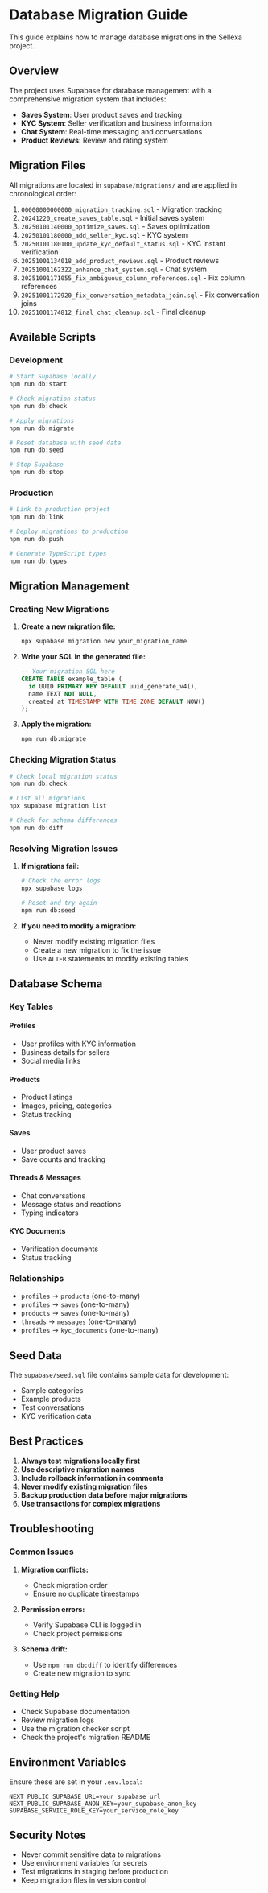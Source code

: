 # Database Migration Guide

This guide explains how to manage database migrations in the Sellexa project.

## Overview

The project uses Supabase for database management with a comprehensive migration system that includes:

- **Saves System**: User product saves and tracking
- **KYC System**: Seller verification and business information
- **Chat System**: Real-time messaging and conversations
- **Product Reviews**: Review and rating system

## Migration Files

All migrations are located in `supabase/migrations/` and are applied in chronological order:

1. `00000000000000_migration_tracking.sql` - Migration tracking
2. `20241220_create_saves_table.sql` - Initial saves system
3. `20250101140000_optimize_saves.sql` - Saves optimization
4. `20250101180000_add_seller_kyc.sql` - KYC system
5. `20250101180100_update_kyc_default_status.sql` - KYC instant verification
6. `20251001134018_add_product_reviews.sql` - Product reviews
7. `20251001162322_enhance_chat_system.sql` - Chat system
8. `20251001171055_fix_ambiguous_column_references.sql` - Fix column references
9. `20251001172920_fix_conversation_metadata_join.sql` - Fix conversation joins
10. `20251001174812_final_chat_cleanup.sql` - Final cleanup

## Available Scripts

### Development

```bash
# Start Supabase locally
npm run db:start

# Check migration status
npm run db:check

# Apply migrations
npm run db:migrate

# Reset database with seed data
npm run db:seed

# Stop Supabase
npm run db:stop
```

### Production

```bash
# Link to production project
npm run db:link

# Deploy migrations to production
npm run db:push

# Generate TypeScript types
npm run db:types
```

## Migration Management

### Creating New Migrations

1. **Create a new migration file:**

   ```bash
   npx supabase migration new your_migration_name
   ```

2. **Write your SQL in the generated file:**

   ```sql
   -- Your migration SQL here
   CREATE TABLE example_table (
     id UUID PRIMARY KEY DEFAULT uuid_generate_v4(),
     name TEXT NOT NULL,
     created_at TIMESTAMP WITH TIME ZONE DEFAULT NOW()
   );
   ```

3. **Apply the migration:**
   ```bash
   npm run db:migrate
   ```

### Checking Migration Status

```bash
# Check local migration status
npm run db:check

# List all migrations
npx supabase migration list

# Check for schema differences
npm run db:diff
```

### Resolving Migration Issues

1. **If migrations fail:**

   ```bash
   # Check the error logs
   npx supabase logs

   # Reset and try again
   npm run db:seed
   ```

2. **If you need to modify a migration:**
   - Never modify existing migration files
   - Create a new migration to fix the issue
   - Use `ALTER` statements to modify existing tables

## Database Schema

### Key Tables

#### Profiles

- User profiles with KYC information
- Business details for sellers
- Social media links

#### Products

- Product listings
- Images, pricing, categories
- Status tracking

#### Saves

- User product saves
- Save counts and tracking

#### Threads & Messages

- Chat conversations
- Message status and reactions
- Typing indicators

#### KYC Documents

- Verification documents
- Status tracking

### Relationships

- `profiles` → `products` (one-to-many)
- `profiles` → `saves` (one-to-many)
- `products` → `saves` (one-to-many)
- `threads` → `messages` (one-to-many)
- `profiles` → `kyc_documents` (one-to-many)

## Seed Data

The `supabase/seed.sql` file contains sample data for development:

- Sample categories
- Example products
- Test conversations
- KYC verification data

## Best Practices

1. **Always test migrations locally first**
2. **Use descriptive migration names**
3. **Include rollback information in comments**
4. **Never modify existing migration files**
5. **Backup production data before major migrations**
6. **Use transactions for complex migrations**

## Troubleshooting

### Common Issues

1. **Migration conflicts:**

   - Check migration order
   - Ensure no duplicate timestamps

2. **Permission errors:**

   - Verify Supabase CLI is logged in
   - Check project permissions

3. **Schema drift:**
   - Use `npm run db:diff` to identify differences
   - Create new migration to sync

### Getting Help

- Check Supabase documentation
- Review migration logs
- Use the migration checker script
- Check the project's migration README

## Environment Variables

Ensure these are set in your `.env.local`:

```env
NEXT_PUBLIC_SUPABASE_URL=your_supabase_url
NEXT_PUBLIC_SUPABASE_ANON_KEY=your_supabase_anon_key
SUPABASE_SERVICE_ROLE_KEY=your_service_role_key
```

## Security Notes

- Never commit sensitive data to migrations
- Use environment variables for secrets
- Test migrations in staging before production
- Keep migration files in version control
